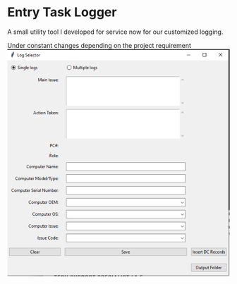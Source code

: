 # Entry Task Logger
A small utility tool I developed for service now for our customized logging.


Under constant changes depending on the project requirement
![alt text](https://github.com/quickbytez/QoLApps/blob/main/Screenshot.PNG)
